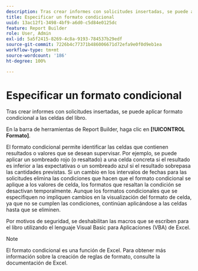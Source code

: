```yaml
---
description: Tras crear informes con solicitudes insertadas, se puede aplicar formato condicional a las celdas del libro.
title: Especificar un formato condicional
uuid: 13ac12f1-3498-4bf9-a6d0-c5d84e0125dc
feature: Report Builder
role: User, Admin
exl-id: 5a5f2415-8269-4c8a-9193-784537b29edf
source-git-commit: 7226b4c77371b486006671d72efa9e0f0d9eb1ea
workflow-type: tm+mt
source-wordcount: '186'
ht-degree: 100%

---
```


# Especificar un formato condicional

Tras crear informes con solicitudes insertadas, se puede aplicar formato condicional a las celdas del libro.

En la barra de herramientas de Report Builder, haga clic en **[!UICONTROL Formato]**.

El formato condicional permite identificar las celdas que contienen resultados o valores que se desean supervisar. Por ejemplo, se puede aplicar un sombreado rojo (o resaltado) a una celda concreta si el resultado es inferior a las expectativas o un sombreado azul si el resultado sobrepasa las cantidades previstas. Si un cambio en los intervalos de fechas para las solicitudes elimina las condiciones que hacen que el formato condicional se aplique a los valores de celda, los formatos que resaltan la condición se desactivan temporalmente. Aunque los formatos condicionales que se especifiquen no impliquen cambios en la visualización del formato de celda, ya que no se cumplen las condiciones, continúan aplicándose a las celdas hasta que se eliminen.

Por motivos de seguridad, se deshabilitan las macros que se escriben para el libro utilizando el lenguaje Visual Basic para Aplicaciones (VBA) de Excel.

>[!NOTE]
>
>El formato condicional es una función de Excel. Para obtener más información sobre la creación de reglas de formato, consulte la documentación de Excel.
